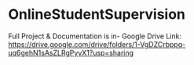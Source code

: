 # OnlineStudentSupervision

Full Project & Documentation is in-
Google Drive Link: https://drive.google.com/drive/folders/1-VgDZCrbppq-uq6gehN1sAsZLRgPyvX1?usp=sharing
